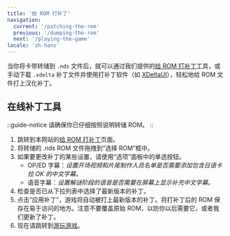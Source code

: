 ```yaml
---
title: '给 ROM 打补丁'
navigation:
  current: '/patching-the-rom'
  previous: '/dumping-the-rom'
  next: '/playing-the-game'
locale: 'zh-hans'
---
```


当你将卡带转储到 `.nds` 文件后，就可以通过我们提供的[给 ROM 打补丁](zh-hans/chokuretsu/patch)工具，或手动下载 `.xdelta` 补丁文件并使用打补丁软件（如 [XDeltaUI](https://www.romhacking.net/utilities/598/?device=emu)），轻松地给 ROM 文件打上汉化补丁。

## 在线补丁工具
::guide-notice
请确保你已仔细按照说明转储 ROM。
::
1. 跳转到本网站的[给 ROM 打补丁](/chokuretsu/patch)页面。
2. 将转储的 .nds ROM 文件拖拽到“选择 ROM”框中。
3. 如果要更改补丁的某些设置，请使用“选项”面板中的单选按钮。
    - OP/ED 字幕：*设置开场视频和片尾制作人员名单是否需要添加包含日语卡拉 OK 的中文字幕。*
    - 语音字幕：*设置解谜阶段的语音是否需要在屏幕上显示补充中文字幕。*
4. 检查是否已从下拉列表中选择了最新版本的补丁。
5. 点击“应用补丁”，游戏将自动被打上最新版本的补丁。将打补丁后的 ROM 保存在易于访问的地方。注意不要覆盖原始 ROM，以防你以后需要它，或者我们更新了补丁。
6. 现在请跳转到[游玩游戏](/chokuretsu/guide/playing-the-game)。